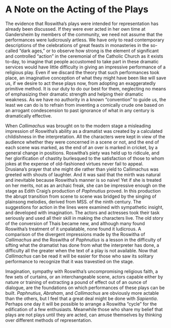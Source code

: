 # A Note on the Acting of the Plays

The evidence that Roswitha’s plays were intended for representation has already been discussed. If they were ever acted in her own time at Gandersheim by members of the community, we need not assume that the performances were ludicrously artless. We have only to read contemporary descriptions of the celebrations of great feasts in monasteries in the so-called “dark ages,” or to observe how strong is the element of significant and controlled “action” in the ceremonial of the Catholic Church as it exists to-day, to imagine that people accustomed to take part in these dramatic services would have little difficulty in giving an impressive performance of a religious play. Even if we discard the theory that such performances took place, an imaginative conception of what they might have been like will save us, if we desire to act these plays now, from adopting an exaggeratedly primitive method. It is our duty to do our best for them, neglecting no means of emphasizing their dramatic strength and helping their dramatic weakness. As we have no authority in a known “convention” to guide us, the least we can do is to refrain from inventing a comically crude one based on an arrogant condescension to past ignorance of what in any century is dramatically effective.

When *Callimachus* was brought on to the modern stage a misleading impression of Roswitha’s ability as a dramatist was created by a calculated childishness in the interpretation. All the characters were kept in view of the audience whether they were concerned in a scene or not, and the end of each scene was marked, as the end of an over is marked in cricket, by a general change in positions. Roswitha’s piety was held up to ridicule, and her glorification of chastity burlesqued to the satisfaction of those to whom jokes at the expense of old-fashioned virtues never fail to appeal. Drusiana’s prayer that she might die rather than yield to Callimachus was greeted with shouts of laughter. And it was said that the mirth was natural and inevitable because Roswitha’s manner is so naive! Yet if she is treated on her merits, not as an archaic freak, she can be impressive enough on the stage as Edith Craig’s production of *Paphnutius* proved. In this production the abrupt transition from scene to scene was bridged by the singing of plainsong melodies, derived from MSS. of the ninth century. The suggestions for action in the lines were examined with sympathetic insight, and developed with imagination. The actors and actresses took their task seriously and used all their skill in making the characters live. The old story of the conversion of Thais became new, and although many found Roswitha’s treatment of it unpalatable, none found it ludicrous. A comparison of the divergent impressions made by the Roswitha of *Callimachus* and the Roswitha of *Paphnutius* is a lesson in the difficulty of sifting what the dramatist has done from what the interpreter has done, a difficulty all the greater when the text of a play is not available. Now that *Callimachus* can be read it will be easier for those who saw its solitary performance to recognize that it was travestied on the stage.

Imagination, sympathy with Roswitha’s uncompromising religious faith, a few sets of curtains, or an interchangeable scene, actors capable either by nature or training of extracting a pound of effect out of an ounce of dialogue, are the foundations on which performances of these plays can be built. *Paphnutius*, *Abraham*, and *Callimachus* are obviously more actable than the others, but I feel that a great deal might be done with *Sapientia*. Perhaps one day it will be possible to arrange a Roswitha “cycle” for the edification of a few enthusiasts. Meanwhile those who share my belief that plays are not plays until they are acted, can amuse themselves by thinking over different methods of representation.
